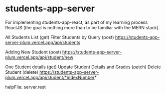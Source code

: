 # students-app-server

For implementing students-app-react, as part of my learning process ReactJS (the goal is nothing more than to be familiar with the MERN stack).

All Students List (get)
Filter Students by Query (post)
https://students-app-server-plum.vercel.app/api/students

Adding New Student (post)
https://students-app-server-plum.vercel.app/api/student/new

One Student details (get)
Update Student Details and Grades (patch)
Delete Student (delete)
https://students-app-server-plum.vercel.app/api/student/*indexNumber*

helpFile: server.rest
